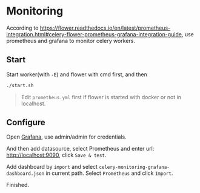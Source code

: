 # Monitoring

According to <https://flower.readthedocs.io/en/latest/prometheus-integration.html#celery-flower-prometheus-grafana-integration-guide>, use prometheus and grafana to monitor celery workers.

## Start

Start worker(with `-E`) and flower with cmd first, and then

```bash
./start.sh
```

> Edit `prometheus.yml` first if flower is started with docker or not in localhost.

## Configure

Open [Grafana](http://localhost:3000/), use admin/admin for credentials.

And then add datasource, select Prometheus and enter url: <http://localhost:9090>, click `Save & test`.

Add dashboard by `import` and select `celery-monitoring-grafana-dashboard.json` in current path. Select `Prometheus` and click `Import`.

Finished.
